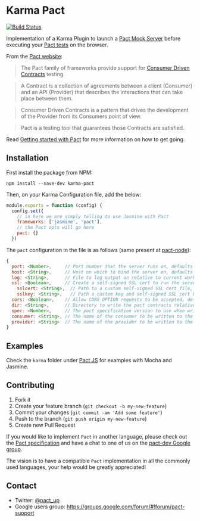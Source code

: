 # Karma Pact

[![Build Status](https://travis-ci.org/pact-foundation/karma-pact.svg?branch=master)](https://travis-ci.org/pact-foundation/karma-pact)

Implementation of a Karma Plugin to launch a [Pact Mock Server](https://github.com/pact-foundation/pact-node) before executing your [Pact tests](https://github.com/pact-foundation/pact-js) on the browser.

From the [Pact website](http://docs.pact.io/):

>The Pact family of frameworks provide support for [Consumer Driven Contracts](http://martinfowler.com/articles/consumerDrivenContracts.html) testing.

>A Contract is a collection of agreements between a client (Consumer) and an API (Provider) that describes the interactions that can take place between them.

>Consumer Driven Contracts is a pattern that drives the development of the Provider from its Consumers point of view.

>Pact is a testing tool that guarantees those Contracts are satisfied.

Read [Getting started with Pact](http://dius.com.au/2016/02/03/microservices-pact/) for more information on
how to get going.

## Installation

First install the package from NPM:

```
npm install --save-dev karma-pact
```

Then, on your Karma Configuration file, add the below:

```javascript
module.exports = function (config) {
  config.set({
    // in here we are simply telling to use Jasmine with Pact
    frameworks: ['jasmine', 'pact'],
    // the Pact opts will go here
    pact: {}
  })
```

The `pact` configuration in the file is as follows (same present at [pact-node](https://github.com/pact-foundation/pact-node)):

```javascript
{
  port: <Number>,     // Port number that the server runs on, defaults to 1234
  host: <String>,     // Host on which to bind the server on, defaults to 'localhost'
  log: <String>,      // File to log output on relative to current working directory, defaults to none
  ssl: <Boolean>,     // Create a self-signed SSL cert to run the server over HTTPS , defaults to 'false'
	sslcert: <String>,  // Path to a custom self-signed SSL cert file, 'ssl' option must be set to true to use this option. Defaults to none
	sslkey: <String>,   // Path a custom key and self-signed SSL cert key file, 'ssl' option must be set to true to use this option. Defaults to none
  cors: <Boolean>,    // Allow CORS OPTION requests to be accepted, defaults to 'false'
  dir: <String>,      // Directory to write the pact contracts relative to the current working directory, defaults to none
  spec: <Number>,     // The pact specification version to use when writing pact contracts, defaults to '1'
  consumer: <String>, // The name of the consumer to be written to the pact contracts, defaults to none
  provider: <String>  // The name of the provider to be written to the pact contracts, defaults to none
}
```

## Examples

Check the `karma` folder under [Pact JS](https://github.com/pact-foundation/pact-js) for examples with Mocha and Jasmine.

## Contributing
1. Fork it
2. Create your feature branch (`git checkout -b my-new-feature`)
3. Commit your changes (`git commit -am 'Add some feature'`)
4. Push to the branch (`git push origin my-new-feature`)
5. Create new Pull Request

If you would like to implement `Pact` in another language, please check out the [Pact specification](https://github.com/bethesque/pact-specification) and have a chat to one of us on the [pact-dev Google group](https://groups.google.com/forum/#!forum/pact-support).

The vision is to have a compatible `Pact` implementation in all the commonly used languages, your help would be greatly appreciated!

## Contact

* Twitter: [@pact_up](https://twitter.com/pact_up)
* Google users group: https://groups.google.com/forum/#!forum/pact-support
